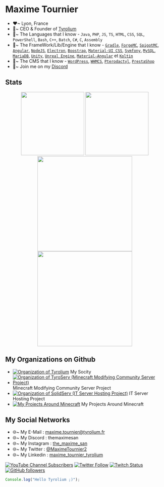 # Maxime Tournier
- ❤~ Lyon, France
- 🧡~ CEO & Founder of [Tyrolium](https://tyrolium.fr/)
- 💛~ The Languages that I know - `Java`, `PHP`, `JS`, `TS`, `HTML`, `CSS`, `SQL`, `PowerShell`, `Bash`, `C++`, `Batch`, `C#`, `C`, `Assembly`
- 💚~ The FrameWork/Lib/Engine that I know - [`Gradle`](https://gradle.org/), [`ForgeMC`](https://files.minecraftforge.net/net/minecraftforge/forge/), [`SpigotMC`](https://www.spigotmc.org/), [`Angular`](https://angular.io/), [`NodeJS`](https://nodejs.org/), [`Electron`](https://www.electronjs.org/), [`Boostrap`](https://getbootstrap.com/), [`Material-UI CSS`](https://www.muicss.com), [`Symfony`](https://symfony.com/), [`MySQL`](https://www.mysql.com/), [`MariaDB`](https://mariadb.org/), [`Unity`](https://unity.com/), [`Unreal Engine`](https://www.unrealengine.com/), [`Material-Angular`](https://material.angular.io/) et [`Koltin`](https://kotlinlang.org/)
- 💜~ The CMS that I know - [`WordPress`](https://wordpress.com/), [`WHMCS`](https://www.whmcs.com/), [`Pterodactyl`](https://pterodactyl.io/), [`PrestaShop`](https://prestashop.fr/)
- 💙~ Join me on my [Discord](https://discord.gg/mtDx9ceS7n)
## Stats
<div align="center">
  <img height="200em" src="https://github-readme-streak-stats.herokuapp.com/?user=TheMaxium69&theme=synthwave&hide_border=true" />
  <img height="200em" src="https://github-readme-stats.vercel.app/api?username=TheMaxium69&theme=synthwave&show_icons=true&hide_border=true&count_private=true" />
</div>
<div align="center">
  <img height="300em" src="https://api.githubtrends.io/user/svg/TheMaxium69/repos?time_range=one_year&theme=synthwaves" />
  <img height="300em" src="https://github-readme-stats.vercel.app/api/top-langs/?username=TheMaxium69&theme=synthwave&show_icons=true&hide_border=true&layout=compact" />
</div>


## My Organizations on Github 
- [![Organization of Tyrolium](https://img.shields.io/badge/Organization-Tyrolium-0035DA)](https://github.com/Tyrolium) My Socity 
- [![Organization of TyroServ (Minecraft Modifying Community Server Project)](https://img.shields.io/badge/Organization-TyroServ-1d8e25)](https://github.com/TyroServ) Minecraft Modifying Community Server Project
- [![Organization of SolidServ (IT Server Hosting Project)](https://img.shields.io/badge/Organization-SolidServ-3D6BDF)](https://github.com/SolidServ) IT Server Hosting Project
- [![My Projects Around Minecraft](https://img.shields.io/badge/Organization-Maxime/MINECRAFT-cc391f)](https://github.com/TheMaximeSan-NoCode) My Projects Around Minecraft

## My Social Networks
- 🌐~ My E-Mail : maxime.tournier@tyrolium.fr
- 🌐~ My Discord : themaximesan
- 🌐~ My Instagram : [the_maxime_san](https://www.instagram.com/the_maxime_san/)
- 🌐~ My Twitter : [@MaximeTournier2](https://twitter.com/MaximeTournier2)
- 🌐~ My Linkedin : [maxime_tournier_tyrolium](https://www.linkedin.com/in/maxime-tournier-tyrolium/)

[![YouTube Channel Subscribers](https://img.shields.io/youtube/channel/subscribers/UCCWOQ5ZyLgg5hWldBCdikaQ?style=social)](https://www.youtube.com/channel/UCCWOQ5ZyLgg5hWldBCdikaQ)
[![Twitter Follow](https://img.shields.io/twitter/follow/MaximeTournier2?style=social)](https://twitter.com/MaximeTournier2)
[![Twitch Status](https://img.shields.io/twitch/status/TheMaximeSan?style=social)](https://www.twitch.tv/themaximesan/)
[![GitHub followers](https://img.shields.io/github/followers/TheMaxium69?style=social)](https://github.com/TheMaxium69/)

```js
Console.log("Hello Tyrolium ;)");
```


